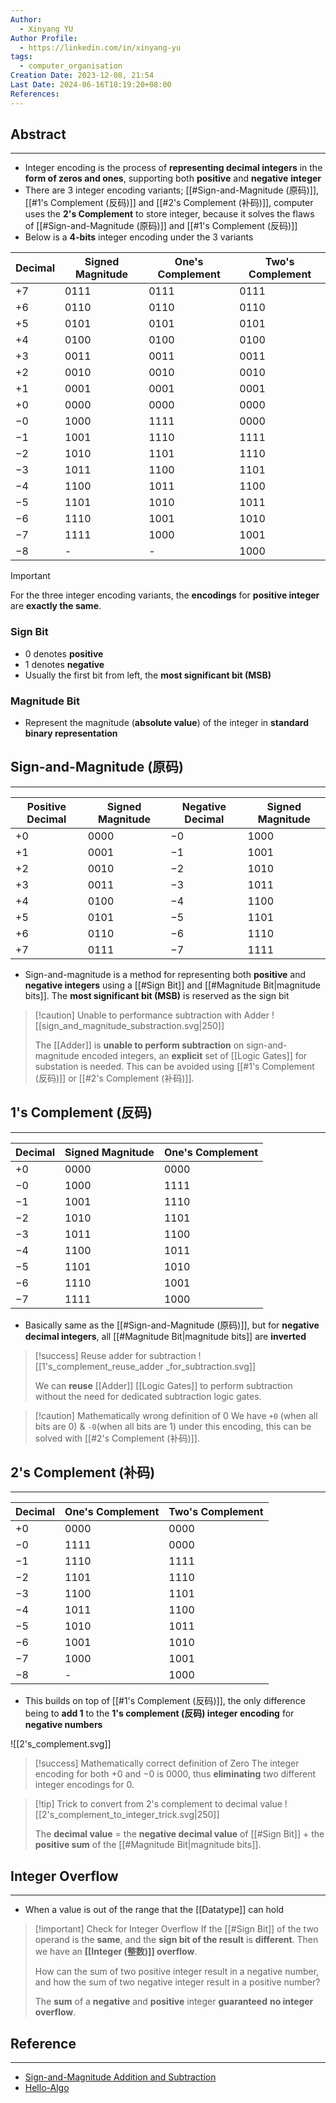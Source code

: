 ```yaml
---
Author:
  - Xinyang YU
Author Profile:
  - https://linkedin.com/in/xinyang-yu
tags:
  - computer_organisation
Creation Date: 2023-12-08, 21:54
Last Date: 2024-06-16T18:19:20+08:00
References: 
---
```

## Abstract
---
- Integer encoding is the process of **representing decimal integers** in the **form of zeros and ones**, supporting both **positive** and **negative** **integer**
- There are 3 integer encoding variants; [[#Sign-and-Magnitude (原码)]], [[#1's Complement (反码)]] and [[#2's Complement (补码)]], computer uses the **2's Complement** to store integer, because it solves the flaws of [[#Sign-and-Magnitude (原码)]] and [[#1's Complement (反码)]]
- Below is a **4-bits** integer encoding under the 3 variants

| Decimal | Signed Magnitude | One's Complement | Two's Complement |
| ------- | ---------------- | ---------------- | ---------------- |
| $+7$    | $0111$           | $0111$           | $0111$           |
| $+6$    | $0110$           | $0110$           | $0110$           |
| $+5$    | $0101$           | $0101$           | $0101$           |
| $+4$    | $0100$           | $0100$           | $0100$           |
| $+3$    | $0011$           | $0011$           | $0011$           |
| $+2$    | $0010$           | $0010$           | $0010$           |
| $+1$    | $0001$           | $0001$           | $0001$           |
| $+0$    | $0000$           | $0000$           | $0000$           |
| $-0$    | $1000$           | $1111$           | $0000$           |
| $-1$    | $1001$           | $1110$           | $1111$           |
| $-2$    | $1010$           | $1101$           | $1110$           |
| $-3$    | $1011$           | $1100$           | $1101$           |
| $-4$    | $1100$           | $1011$           | $1100$           |
| $-5$    | $1101$           | $1010$           | $1011$           |
| $-6$    | $1110$           | $1001$           | $1010$           |
| $-7$    | $1111$           | $1000$           | $1001$           |
| $-8$    | -                | -                | $1000$           |

>[!important]
> For the three integer encoding variants, the **encodings** for **positive integer** are **exactly the same**.

### Sign Bit
- $0$ denotes **positive** 
- $1$ denotes **negative**
- Usually the first bit from left, the **most significant bit (MSB)**
### Magnitude Bit
- Represent the magnitude (**absolute value**) of the integer in **standard binary representation**

## Sign-and-Magnitude (原码)
---

| Positive Decimal | Signed Magnitude | Negative Decimal | Signed Magnitude |
| ---------------- | ---------------- | ---------------- | ---------------- |
| $+0$             | $0000$           | $-0$             | $1000$           |
| $+1$             | $0001$           | $-1$             | $1001$           |
| $+2$             | $0010$           | $-2$             | $1010$           |
| $+3$             | $0011$           | $-3$             | $1011$           |
| $+4$             | $0100$           | $-4$             | $1100$           |
| $+5$             | $0101$           | $-5$             | $1101$           |
| $+6$             | $0110$           | $-6$             | $1110$           |
| $+7$             | $0111$           | $-7$             | $1111$           |

- Sign-and-magnitude is a method for representing both **positive** and **negative integers** using a [[#Sign Bit]] and [[#Magnitude Bit|magnitude bits]]. The **most significant bit (MSB)** is reserved as the sign bit




>[!caution] Unable to performance subtraction with Adder
>![[sign_and_magnitude_substraction.svg|250]]
> 
> The [[Adder]] is **unable to perform subtraction** on sign-and-magnitude encoded integers, an **explicit** set of [[Logic Gates]] for substation is needed.  This can be avoided using [[#1's Complement (反码)]] or [[#2's Complement (补码)]].




## 1's Complement (反码)
---

| Decimal | Signed Magnitude | One's Complement |
| ------- | ---------------- | ---------------- |
| $+0$    | $0000$           | $0000$           |
| $-0$    | $1000$           | $1111$           |
| $-1$    | $1001$           | $1110$           |
| $-2$    | $1010$           | $1101$           |
| $-3$    | $1011$           | $1100$           |
| $-4$    | $1100$           | $1011$           |
| $-5$    | $1101$           | $1010$           |
| $-6$    | $1110$           | $1001$           |
| $-7$    | $1111$           | $1000$           |

- Basically same as the [[#Sign-and-Magnitude (原码)]], but for **negative decimal integers**, all [[#Magnitude Bit|magnitude bits]] are **inverted** 



>[!success] Reuse adder for subtraction
> ![[1's_complement_reuse_adder _for_subtraction.svg]]
>
> We can **reuse** [[Adder]] [[Logic Gates]] to perform subtraction without the need for dedicated subtraction logic gates.


>[!caution] Mathematically wrong definition of 0
> We have `+0` (when all bits are 0) & `-0`(when all bits are 1) under this encoding, this can be solved with [[#2's Complement (补码)]].
## 2's Complement (补码)
---

| Decimal | One's Complement | Two's Complement |
| ------- | ---------------- | ---------------- |
| $+0$    | $0000$           | $0000$           |
| $-0$    | $1111$           | $0000$           |
| $-1$    | $1110$           | $1111$           |
| $-2$    | $1101$           | $1110$           |
| $-3$    | $1100$           | $1101$           |
| $-4$    | $1011$           | $1100$           |
| $-5$    | $1010$           | $1011$           |
| $-6$    | $1001$           | $1010$           |
| $-7$    | $1000$           | $1001$           |
| $-8$    | -                | $1000$           |

- This builds on top of [[#1's Complement (反码)]], the only difference being to **add $1$** to the **1's complement (反码) integer encoding** for **negative numbers**

![[2's_complement.svg]]


>[!success] Mathematically correct definition of Zero
> The integer encoding for both $+0$ and $-0$ is $0000$, thus **eliminating** two different integer encodings for $0$.


>[!tip] Trick to convert from 2's complement to decimal value
> ![[2's_complement_to_integer_trick.svg|250]]
> 
> The **decimal value** = the **negative decimal value** of  [[#Sign Bit]] + the **positive sum** of the [[#Magnitude Bit|magnitude bits]].
> 
## Integer Overflow
---
- When a value is out of the range that the [[Datatype]] can hold

>[!important] Check for Integer Overflow
> If the [[#Sign Bit]] of the two operand is the **same**, and the **sign bit of the result** is **different**. Then we have an **[[Integer (整数)]] overflow**.  
> 
> How can the sum of two positive integer result in a negative number, and how the sum of two negative integer result in a positive number?
> 
> The **sum** of a **negative** and **positive** integer **guaranteed** **no integer overflow**.



## Reference 
---
- [Sign-and-Magnitude Addition and Subtraction](https://www.youtube.com/watch?v=sJXTo3EZoxM)
- [Hello-Algo](https://www.hello-algo.com/chapter_data_structure/number_encoding/#331)